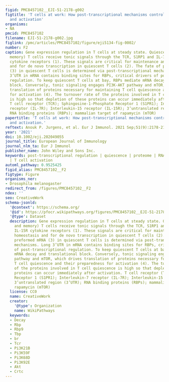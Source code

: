```yaml
---
figid: PMC8457102__EJI-51-2178-g002
figtitle: 'T cells at work: How post‐transcriptional mechanisms control T cell homeostasis
  and activation'
organisms:
- NA
pmcid: PMC8457102
filename: EJI-51-2178-g002.jpg
figlink: /pmc/articles/PMC8457102/figure/eji5134-fig-0002/
number: F2
caption: Gene expression regulation in T cells at steady state. Quiescent (naive and
  memory) T cells receive tonic signals through the TCR, S1RP1 and IL‐7R and IL‐15R
  cytokine receptors (1). These signals are critical for maintenance and homeostasis
  and for de novo transcription in quiescent T cells (2). The fate of preformed mRNA
  (3) in quiescent T cells is determined via post‐transcriptional mechanisms. Long
  3’UTR in mRNA contains binding sites for RBPs, critical drivers of post‐transcriptional
  regulation. To keep quiescent T cells at bay, RBPs mediate mRNA decay and translational
  block. Conversely, tonic signaling engages PI3K‐AKT pathway and mTOR, which drives
  translation of proteins necessary for maintaining T cell quiescence and their preparedness
  for activation (4). The turnover rate of the proteins involved in T cell quiescence
  is high so that depletion of these proteins can occur immediately after activation.
  T cell receptor (TCR); Sphingosine‐1‐Phosphate Receptor 1 (S1PR1); Interleukin‐7
  receptor (IL‐7R); Interleukin‐15 receptor (IL‐15R); 3’untranslated region (3’UTR);
  RNA binding proteins (RBPs); mammalian target of rapamycin (mTOR)
papertitle: 'T cells at work: How post‐transcriptional mechanisms control T cell homeostasis
  and activation.'
reftext: Anouk P. Jurgens, et al. Eur J Immunol. 2021 Sep;51(9):2178-2187.
year: '2021'
doi: 10.1002/eji.202049055
journal_title: European Journal of Immunology
journal_nlm_ta: Eur J Immunol
publisher_name: John Wiley and Sons Inc.
keywords: post‐transcriptional regulation | quiescence | proteome | RNA binding proteins
  | T cell activation
automl_pathway: 0.9525425
figid_alias: PMC8457102__F2
figtype: Figure
organisms_ner:
- Drosophila melanogaster
redirect_from: /figures/PMC8457102__F2
ndex: ''
seo: CreativeWork
schema-jsonld:
  '@context': https://schema.org/
  '@id': https://pfocr.wikipathways.org/figures/PMC8457102__EJI-51-2178-g002.html
  '@type': Dataset
  description: Gene expression regulation in T cells at steady state. Quiescent (naive
    and memory) T cells receive tonic signals through the TCR, S1RP1 and IL‐7R and
    IL‐15R cytokine receptors (1). These signals are critical for maintenance and
    homeostasis and for de novo transcription in quiescent T cells (2). The fate of
    preformed mRNA (3) in quiescent T cells is determined via post‐transcriptional
    mechanisms. Long 3’UTR in mRNA contains binding sites for RBPs, critical drivers
    of post‐transcriptional regulation. To keep quiescent T cells at bay, RBPs mediate
    mRNA decay and translational block. Conversely, tonic signaling engages PI3K‐AKT
    pathway and mTOR, which drives translation of proteins necessary for maintaining
    T cell quiescence and their preparedness for activation (4). The turnover rate
    of the proteins involved in T cell quiescence is high so that depletion of these
    proteins can occur immediately after activation. T cell receptor (TCR); Sphingosine‐1‐Phosphate
    Receptor 1 (S1PR1); Interleukin‐7 receptor (IL‐7R); Interleukin‐15 receptor (IL‐15R);
    3’untranslated region (3’UTR); RNA binding proteins (RBPs); mammalian target of
    rapamycin (mTOR)
  license: CC0
  name: CreativeWork
  creator:
    '@type': Organization
    name: WikiPathways
  keywords:
  - Decay
  - Rbp
  - Rbp9
  - Tbp
  - br
  - Tcr
  - Pi3K21B
  - Pi3K59F
  - Pi3K68D
  - Pi3K92E
  - Akt
  - Crtc
---
```

